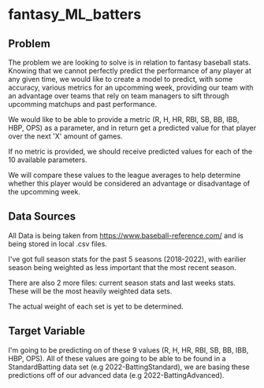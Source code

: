 # fantasy_ML_batters
## Problem
The problem we are looking to solve is in relation to fantasy baseball stats.
Knowing that we cannot perfectly predict the performance of any player at any given time, we would like to create a model to predict, with some accuracy, various metrics for an upcomming week, providing our team with an advantage over teams that rely on team managers to sift through upcomming matchups and past performance.

We would like to be able to provide a metric (R, H, HR, RBI, SB, BB, IBB, HBP, OPS) as a parameter, and in return get a predicted value for that player over the next 'X' amount of games.

If no metric is provided, we should receive predicted values for each of the 10 available parameters.

We will compare these values to the league averages to help determine whether this player would be considered an advantage or disadvantage of the upcomming week.

## Data Sources

All Data is being taken from https://www.baseball-reference.com/ and is being stored in local .csv files.

I've got full season stats for the past 5 seasons (2018-2022), with earilier season being weighted as less important that the most recent season.

There are also 2 more files: current season stats and last weeks stats. These will be the most heavily weighted data sets. 

The actual weight of each set is yet to be determined.

## Target Variable

I'm going to be predicting on of these 9 values (R, H, HR, RBI, SB, BB, IBB, HBP, OPS). All of these values are going to be able to be found in a StandardBatting data set (e.g 2022-BattingStandard), we are basing these predictions off of our advanced data (e.g 2022-BattingAdvanced). 




